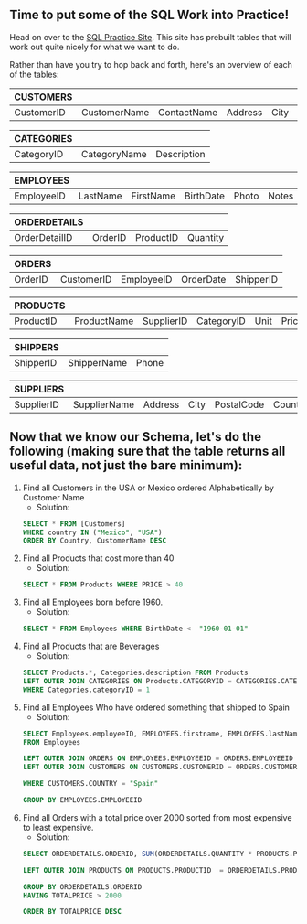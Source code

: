 ## Time to put some of the SQL Work into Practice!

 Head on over to the [SQL Practice Site](https://www.w3schools.com/sql/trysql.asp?filename=trysql_desc). This site has prebuilt tables that will work out quite nicely for what we want to do.

 Rather than have you try to hop back and forth, here's an overview of each of the tables:

 |CUSTOMERS|||||||
 |-|-|-|-|-|-|-|
 |CustomerID|CustomerName|ContactName|Address|City|PostalCode|Country|

 
 |CATEGORIES|||
 |-|-|-|
 |CategoryID|CategoryName|Description|

 |EMPLOYEES||||||
 |-|-|-|-|-|-|
 |EmployeeID|LastName|FirstName|BirthDate|Photo|Notes|

 |ORDERDETAILS||||
 |-|-|-|-|
 |OrderDetailID|OrderID|ProductID|Quantity

 |ORDERS|||||
 |-|-|-|-|-|
 |OrderID|CustomerID|EmployeeID|OrderDate|ShipperID|

 |PRODUCTS||||||
 |-|-|-|-|-|-|
 |ProductID|ProductName|SupplierID|CategoryID|Unit|Price|

 |SHIPPERS|||
 |-|-|-|
 |ShipperID|ShipperName|Phone|

|SUPPLIERS|||||||
 |-|-|-|-|-|-|-|
 |SupplierID|SupplierName|Address|City|PostalCode|Country|



 ## Now that we know our Schema, let's do the following (making sure that the table returns all useful data, not just the bare minimum): 
1. Find all Customers in the USA or Mexico ordered Alphabetically by Customer Name
    * Solution: 
    ``` SQL
    SELECT * FROM [Customers] 
    WHERE country IN ("Mexico", "USA") 
    ORDER BY Country, CustomerName DESC
    ```
2. Find all Products that cost more than 40
    * Solution: 
    ``` SQL
    SELECT * FROM Products WHERE PRICE > 40
    ```
3. Find all Employees born before 1960.
    * Solution: 
    ``` SQL
    SELECT * FROM Employees WHERE BirthDate <  "1960-01-01"
    ```
4. Find all Products that are Beverages
    * Solution: 
    ``` SQL
    SELECT Products.*, Categories.description FROM Products
    LEFT OUTER JOIN CATEGORIES ON Products.CATEGORYID = CATEGORIES.CATEGORYID
    WHERE Categories.categoryID = 1
    ```
5. Find all Employees Who have ordered something that shipped to Spain
    * Solution: 
    ``` SQL
    SELECT Employees.employeeID, EMPLOYEES.firstname, EMPLOYEES.lastName 
    FROM Employees

    LEFT OUTER JOIN ORDERS ON EMPLOYEES.EMPLOYEEID = ORDERS.EMPLOYEEID
    LEFT OUTER JOIN CUSTOMERS ON CUSTOMERS.CUSTOMERID = ORDERS.CUSTOMERID

    WHERE CUSTOMERS.COUNTRY = "Spain"

    GROUP BY EMPLOYEES.EMPLOYEEID
    ```
6. Find all Orders with a total price over 2000 sorted from most expensive to least expensive.
    * Solution: 
    ``` SQL
    SELECT ORDERDETAILS.ORDERID, SUM(ORDERDETAILS.QUANTITY * PRODUCTS.PRICE) AS TOTALPRICE FROM ORDERDETAILS

    LEFT OUTER JOIN PRODUCTS ON PRODUCTS.PRODUCTID  = ORDERDETAILS.PRODUCTID

    GROUP BY ORDERDETAILS.ORDERID
    HAVING TOTALPRICE > 2000

    ORDER BY TOTALPRICE DESC
    ```